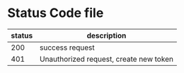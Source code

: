 # Status Code file

| status | description |
|--------|-------------|
| 200    | success request |
| 401    | Unauthorized request, create new token |

